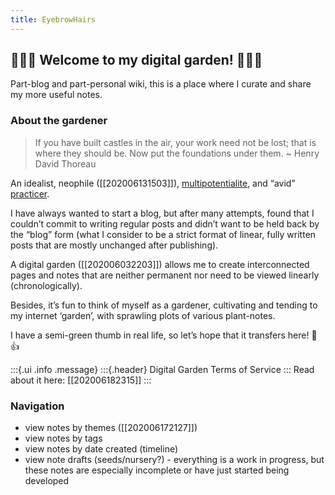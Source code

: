```yaml
---
title: EyebrowHairs
---
```


## 🌷🌱🌹 Welcome to my digital garden! 🌼🌿🌻

Part-blog and part-personal wiki, this is a place where I curate and share my more useful notes.

### About the gardener

> If you have built castles in the air, your work need not be lost; that is where they should be. Now put the foundations under them. ~ Henry David Thoreau

An idealist, neophile ([[202006131503]]), [multipotentialite]([[202006131545]]), and “avid” [practicer](https://www.reddit.com/r/1000daysofpractice/). 

I have always wanted to start a blog, but after many attempts, found that I couldn’t commit to writing regular posts and didn’t want to be held back by the “blog” form (what I consider to be a strict format of linear, fully written posts that are mostly unchanged after publishing).

A digital garden ([[202006032203]]) allows me to create interconnected pages and notes that are neither permanent nor need to be viewed linearly (chronologically).

Besides, it’s fun to think of myself as a gardener, cultivating and tending to my internet ‘garden’, with sprawling plots of various plant-notes.

I have a semi-green thumb in real life, so let’s hope that it transfers here! 🌱👍

:::{.ui .info .message}
:::{.header}
Digital Garden Terms of Service
:::
Read about it here: [[202006182315]]
:::

### Navigation

- view notes by themes ([[202006172127]])
- view notes by tags
- view notes by date created (timeline)
- view note drafts (seeds/nursery?) - everything is a work in progress, but these notes are especially incomplete or have just started being developed